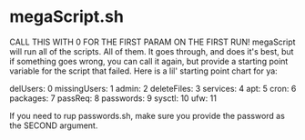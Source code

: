 # megaScript.sh

CALL THIS WITH 0 FOR THE FIRST PARAM ON THE FIRST RUN!
megaScript will run all of the scripts. All of them.
It goes through, and does it's best, but if something goes wrong, you
can call it again, but provide a starting point variable for the script
that failed. Here is a lil' starting point chart for ya:

delUsers: 0
missingUsers: 1
admin: 2
deleteFiles: 3
services: 4
apt: 5
cron: 6
packages: 7
passReq: 8
passwords: 9
sysctl: 10
ufw: 11

If you need to rup passwords.sh, make sure you provide the password as the SECOND argument.
